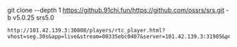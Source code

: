 git clone --depth 1 https://github.91chi.fun/https://github.com/ossrs/srs.git -b v5.0.25 srs5.0


```
http://101.42.139.3:30808/players/rtc_player.html?vhost=seg.30s&app=live&stream=00335ebc0407&server=101.42.139.3:31985&port=30808&autostart=true&schema=http
```
